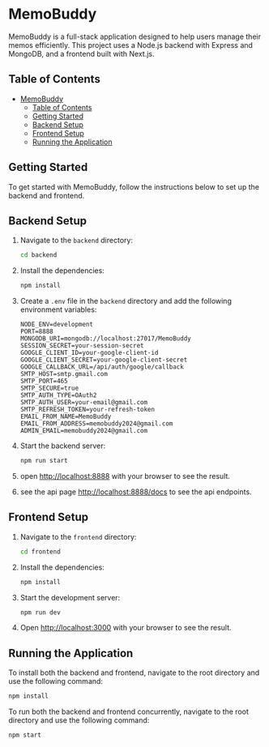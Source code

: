 # MemoBuddy

MemoBuddy is a full-stack application designed to help users manage their memos efficiently. This project uses a Node.js backend with Express and MongoDB, and a frontend built with Next.js.

## Table of Contents

- [MemoBuddy](#memobuddy)
  - [Table of Contents](#table-of-contents)
  - [Getting Started](#getting-started)
  - [Backend Setup](#backend-setup)
  - [Frontend Setup](#frontend-setup)
  - [Running the Application](#running-the-application)

## Getting Started

To get started with MemoBuddy, follow the instructions below to set up the backend and frontend.

## Backend Setup

1. Navigate to the `backend` directory:

    ```sh
    cd backend
    ```

2. Install the dependencies:

    ```sh
    npm install
    ```

3. Create a `.env` file in the `backend` directory and add the following environment variables:

    ```env
    NODE_ENV=development
    PORT=8888
    MONGODB_URI=mongodb://localhost:27017/MemoBuddy
    SESSION_SECRET=your-session-secret
    GOOGLE_CLIENT_ID=your-google-client-id
    GOOGLE_CLIENT_SECRET=your-google-client-secret
    GOOGLE_CALLBACK_URL=/api/auth/google/callback
    SMTP_HOST=smtp.gmail.com
    SMTP_PORT=465
    SMTP_SECURE=true
    SMTP_AUTH_TYPE=OAuth2
    SMTP_AUTH_USER=your-email@gmail.com
    SMTP_REFRESH_TOKEN=your-refresh-token
    EMAIL_FROM_NAME=MemoBuddy
    EMAIL_FROM_ADDRESS=memobuddy2024@gmail.com
    ADMIN_EMAIL=memobuddy2024@gmail.com
    ```

4. Start the backend server:

    ```sh
    npm run start
    ```

5. open [http://localhost:8888](http://localhost:8888) with your browser to see the result.
6. see the api page [http://localhost:8888/docs](http://localhost:8888/docs) to see the api endpoints.
   
## Frontend Setup

1. Navigate to the `frontend` directory:

    ```sh
    cd frontend
    ```

2. Install the dependencies:

    ```sh
    npm install
    ```

3. Start the development server:

    ```sh
    npm run dev
    ```

4. Open [http://localhost:3000](http://localhost:3000) with your browser to see the result.

## Running the Application
To install both the backend and frontend, navigate to the root directory and use the following command:

```sh
npm install
```

To run both the backend and frontend concurrently, navigate to the root directory and use the following command:

```sh
npm start
```
